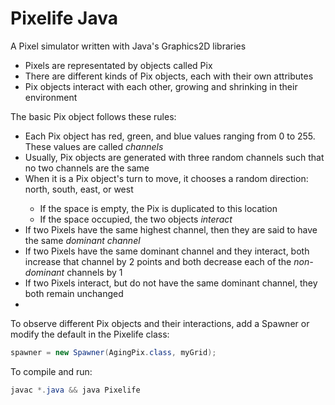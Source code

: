 <h1>Pixelife Java</h1>
A Pixel simulator written with Java's Graphics2D libraries
<ul>
	<li>Pixels are representated by objects called Pix</li>
	<li>There are different kinds of Pix objects, each with their own attributes</li>
	<li>Pix objects interact with each other, growing and shrinking in their environment</li>
</ul>

The basic Pix object follows these rules:
<ul>
	<li>Each Pix object has red, green, and blue values ranging from 0 to 255. These values are called <i>channels</i></li>
	<li>Usually, Pix objects are generated with three random channels such that no two channels are the same</li>
	<li>When it is a Pix object's turn to move, it chooses a random direction: north, south, east, or west</li>
	<ul>
		<li>If the space is empty, the Pix is duplicated to this location</li>
		<li>If the space occupied, the two objects <i>interact</i></li>
	</ul>
	<li>If two Pixels have the same highest channel, then they are said to have the same <i>dominant channel</i></li>
	<li>If two Pixels have the same dominant channel and they interact, both increase that channel by 2 points and both decrease each of the <i>non-dominant</i> channels by 1</li>
	<li>If two Pixels interact, but do not have the same dominant channel, they both remain unchanged<li>
</ul>

To observe different Pix objects and their interactions, add a Spawner or modify the default in the Pixelife class:
```Java
spawner = new Spawner(AgingPix.class, myGrid);
```

To compile and run:
```java
javac *.java && java Pixelife
```
